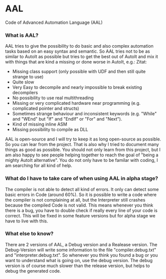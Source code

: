 # AAL
Code of Advanced Automation Language (AAL)

### What is AAL? ###
AAL tries to give the possibility to do basic and also complex automation tasks based on an easy syntax and semantic.
So AAL tries not to be as similar to AutoIt as possible but tries to get the best out of AutoIt and mix it with things that are kind a missing or done worse in AutoIt, e.g.:
Zitat:
- Missing class support (only possible with UDF and then still quite strange to use)
- Quite slow
- Very Easy to decompile and nearly impossible to break existing decompilers
- No possibility to use real multithreading
- Missing or very complicated hardware near programming (e.g. complicated pointer and structs)
- Sometimes strange behaviour and inconsistent keywords (e.g. "While" and "WEnd" but "If" and "EndIf" or "For" and "Next").
- Kind of missing inline ASM
- Missing possibility to compile as DLL

AAL is open-source and I will try to keep it as long open-source as possible.
So you can lear from the project. That is also why I tried to document many things as good as possible.
You should not only learn from this project, but I am also happy to see people helping together to reach the goal of "being a mighty AutoIt alternative".
You do not only have to be familar with coding, I am searching for all kind of help.

### What do I have to take care of when using AAL in alpha stage? ###
The compiler is not able to detect all kind of errors. It only can detect some basic errors in Code (around 60%).
So it is possible to write a code where the compiler is not complaining at all, but the Interpreter still crashes because the compiled Code is not valid. This means whenever you think there is a bug, you have to double check if really every line of your code is correct.
This will be fixed in some feature versions but for alpha stage we have to live with this.

### What else to know? ###
There are 2 versions of AAL, a Debug version and a Realease version.
The Debug-Version will write some information to the file "compiler.debug.txt" and "interpreter.debug.txt".
So whenever you think you found a bug or you want to understand what is going on, use the debug version.
The debug version is of course much slower than the release version, but helps to debug the generated code.
